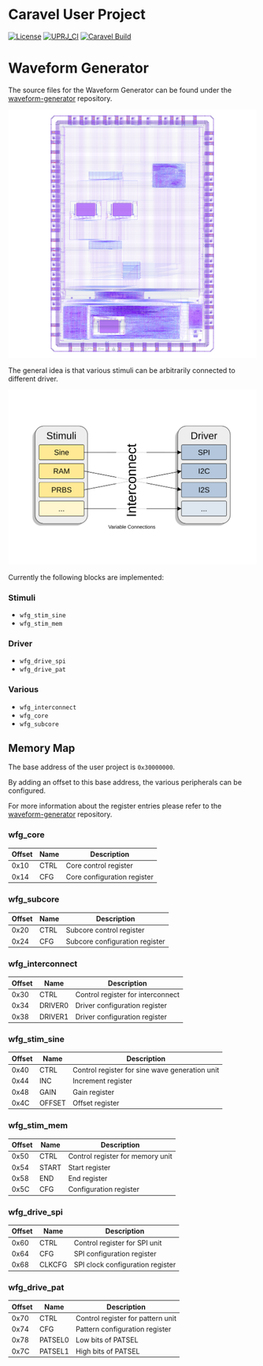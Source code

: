 # Caravel User Project

[![License](https://img.shields.io/badge/License-Apache%202.0-blue.svg)](https://opensource.org/licenses/Apache-2.0) [![UPRJ_CI](https://github.com/efabless/caravel_project_example/actions/workflows/user_project_ci.yml/badge.svg)](https://github.com/efabless/caravel_project_example/actions/workflows/user_project_ci.yml) [![Caravel Build](https://github.com/efabless/caravel_project_example/actions/workflows/caravel_build.yml/badge.svg)](https://github.com/efabless/caravel_project_example/actions/workflows/caravel_build.yml)

# Waveform Generator

The source files for the Waveform Generator can be found under the [waveform-generator](https://github.com/semify-eda/waveform-generator) repository.

![The completed GSD file](img/caravel_wfg.png)

The general idea is that various stimuli can be arbitrarily connected to different driver.

![WFG block diagram](img/WFG.svg)

Currently the following blocks are implemented:

### Stimuli

- `wfg_stim_sine`
- `wfg_stim_mem`

### Driver

- `wfg_drive_spi`
- `wfg_drive_pat`

### Various

- `wfg_interconnect`
- `wfg_core`
- `wfg_subcore`

## Memory Map

The base address of the user project is `0x30000000`.

By adding an offset to this base address, the various peripherals can be configured.

For more information about the register entries please refer to the [waveform-generator](https://github.com/semify-eda/waveform-generator) repository.

### wfg_core

| Offset | Name   | Description                                    |
|--------|--------|------------------------------------------------|
| 0x10   | CTRL   | Core control register                          |
| 0x14   | CFG    | Core configuration register                    |

### wfg_subcore

| Offset | Name   | Description                                    |
|--------|--------|------------------------------------------------|
| 0x20   | CTRL   | Subcore control register                       |
| 0x24   | CFG    | Subcore configuration register                 |

### wfg_interconnect

| Offset | Name   | Description                                    |
|--------|--------|------------------------------------------------|
| 0x30   | CTRL   | Control register for interconnect              |
| 0x34   | DRIVER0| Driver configuration register                  |
| 0x38   | DRIVER1| Driver configuration register                  |

### wfg_stim_sine

| Offset | Name   | Description                                    |
|--------|--------|------------------------------------------------|
| 0x40   | CTRL   | Control register for sine wave generation unit |
| 0x44   | INC    | Increment register                             |
| 0x48   | GAIN   | Gain register                                  |
| 0x4C   | OFFSET | Offset register                                |

### wfg_stim_mem

| Offset | Name   | Description                                    |
|--------|--------|------------------------------------------------|
| 0x50   | CTRL   | Control register for memory unit               |
| 0x54   | START  | Start register                                 |
| 0x58   | END    | End register                                   |
| 0x5C   | CFG    | Configuration register                         |

### wfg_drive_spi

| Offset | Name   | Description                                    |
|--------|--------|------------------------------------------------|
| 0x60   | CTRL   | Control register for SPI unit                  |
| 0x64   | CFG    | SPI configuration register                     |
| 0x68   | CLKCFG | SPI clock configuration register               |

### wfg_drive_pat

| Offset | Name   | Description                                    |
|--------|--------|------------------------------------------------|
| 0x70   | CTRL   | Control register for pattern unit              |
| 0x74   | CFG    | Pattern configuration register                 |
| 0x78   | PATSEL0| Low bits of PATSEL                             |
| 0x7C   | PATSEL1| High bits of PATSEL                            |

